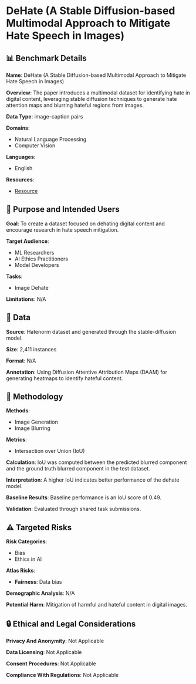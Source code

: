 # DeHate (A Stable Diffusion-based Multimodal Approach to Mitigate Hate Speech in Images)

## 📊 Benchmark Details

**Name**: DeHate (A Stable Diffusion-based Multimodal Approach to Mitigate Hate Speech in Images)

**Overview**: The paper introduces a multimodal dataset for identifying hate in digital content, leveraging stable diffusion techniques to generate hate attention maps and blurring hateful regions from images.

**Data Type**: image-caption pairs

**Domains**:
- Natural Language Processing
- Computer Vision

**Languages**:
- English

**Resources**:
- [Resource](N/A)

## 🎯 Purpose and Intended Users

**Goal**: To create a dataset focused on dehating digital content and encourage research in hate speech mitigation.

**Target Audience**:
- ML Researchers
- AI Ethics Practitioners
- Model Developers

**Tasks**:
- Image Dehate

**Limitations**: N/A

## 💾 Data

**Source**: Hatenorm dataset and generated through the stable-diffusion model.

**Size**: 2,411 instances

**Format**: N/A

**Annotation**: Using Diffusion Attentive Attribution Maps (DAAM) for generating heatmaps to identify hateful content.

## 🔬 Methodology

**Methods**:
- Image Generation
- Image Blurring

**Metrics**:
- Intersection over Union (IoU)

**Calculation**: IoU was computed between the predicted blurred component and the ground truth blurred component in the test dataset.

**Interpretation**: A higher IoU indicates better performance of the dehate model.

**Baseline Results**: Baseline performance is an IoU score of 0.49.

**Validation**: Evaluated through shared task submissions.

## ⚠️ Targeted Risks

**Risk Categories**:
- Bias
- Ethics in AI

**Atlas Risks**:
- **Fairness**: Data bias

**Demographic Analysis**: N/A

**Potential Harm**: Mitigation of harmful and hateful content in digital images.

## 🔒 Ethical and Legal Considerations

**Privacy And Anonymity**: Not Applicable

**Data Licensing**: Not Applicable

**Consent Procedures**: Not Applicable

**Compliance With Regulations**: Not Applicable
